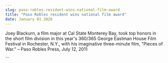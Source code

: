 ```yaml
---
slug: paso-robles-resident-wins-national-film-award
title: "Paso Robles resident wins national film award"
date: January 01 2020
---
```


 
<p>
  Joey Blackurn, a film major at Cal State Monterey Bay, took top honors in the
  short film division in this year's 360/365 George Eastman House Film Festival
  in Rochester, N.Y., with his imaginative three-minute film, "Pieces of War." –
  Paso Robles Press, July 12, 2011
</p>
```
